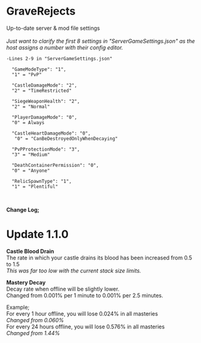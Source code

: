 # GraveRejects
Up-to-date server &amp; mod file settings
<br>
<br>
*Just want to clarify the first 8 settings in "ServerGameSettings.json" as the host assigns a number with their config editor.*
```
-Lines 2-9 in "ServerGameSettings.json"

  "GameModeType": "1",
  "1" = "PvP"
  
  "CastleDamageMode": "2",
  "2" = "TimeRestricted"
  
  "SiegeWeaponHealth": "2",
  "2" = "Normal"
  
  "PlayerDamageMode": "0",
  "0" = Always 
  
  "CastleHeartDamageMode": "0",
   "0" = "CanBeDestroyedOnlyWhenDecaying"
   
  "PvPProtectionMode": "3",
  "3" = "Medium"
  
  "DeathContainerPermission": "0",
  "0" = "Anyone"
  
  "RelicSpawnType": "1",
  "1" = "Plentiful"
  ```
<br>

**Change Log;**


# Update 1.1.0


**Castle Blood Drain**<br>
The rate in which your castle drains its blood has been increased from 0.5 to 1.5<br>
*This was far too low with the current stack size limits.*<br>

**Mastery Decay**<br>
Decay rate when offline will be slightly lower.<br>
Changed from 0.001% per 1 minute to 0.001% per 2.5 minutes.<br>

Example;<br>
For every 1 hour offline, you will lose 0.024% in all masteries<br>
*Changed from 0.060%*<br>
For every 24 hours offline, you will lose 0.576% in all masteries<br>
*Changed from 1.44%*<br>

